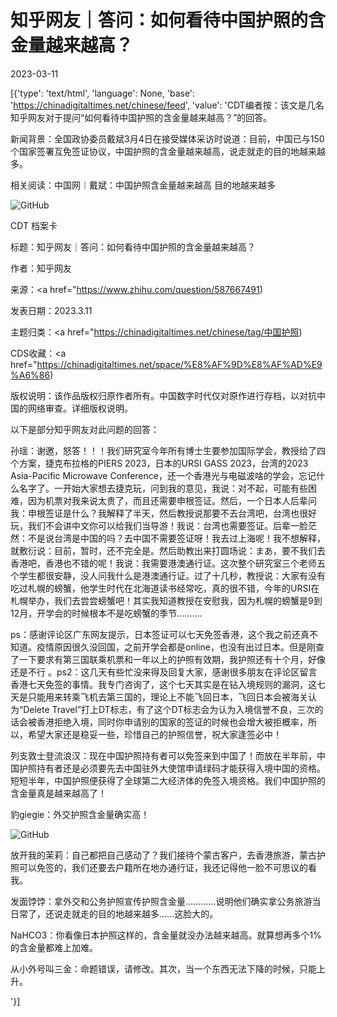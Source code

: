 # 知乎网友｜答问：如何看待中国护照的含金量越来越高？

2023-03-11

[{'type': 'text/html', 'language': None, 'base': 'https://chinadigitaltimes.net/chinese/feed', 'value': 'CDT编者按：该文是几名知乎网友对于提问“如何看待中国护照的含金量越来越高？”的回答。

新闻背景：全国政协委员戴斌3月4日在接受媒体采访时说道：目前，中国已与150个国家签署互免签证协议，中国护照的含金量越来越高，说走就走的目的地越来越多。

相关阅读：中国网｜戴斌：中国护照含金量越来越高 目的地越来越多

![GitHub](https://chinadigitaltimes.net/chinese/files/2023/03/image-1678526708329.png)



CDT 档案卡

标题：知乎网友｜答问：如何看待中国护照的含金量越来越高？

作者：知乎网友

来源：<a href="https://www.zhihu.com/question/587667491)

发表日期：2023.3.11

主题归类：<a href="https://chinadigitaltimes.net/chinese/tag/中国护照)

CDS收藏：<a href="https://chinadigitaltimes.net/space/%E8%AF%9D%E8%AF%AD%E9%A6%86)

版权说明：该作品版权归原作者所有。中国数字时代仅对原作进行存档，以对抗中国的网络审查。详细版权说明。





以下是部分知乎网友对此问题的回答：



孙瑶：谢邀，怒答！！！我们研究室今年所有博士生要参加国际学会，教授给了四个方案，捷克布拉格的PIERS 2023，日本的URSI GASS 2023，台湾的2023 Asia-Pacific Microwave Conference，还一个香港光与电磁波啥的学会，忘记什么名字了。一开始大家想去捷克玩，问到我的意见，我说：对不起，可能有些困难，因为机票对我来说太贵了，而且还需要申根签证。然后，一个日本人后辈问我：申根签证是什么？我解释了半天，然后教授说那要不去台湾吧，台湾也很好玩，我们不会讲中文你可以给我们当导游！我说：台湾也需要签证。后辈一脸茫然：不是说台湾是中国的吗？去中国不需要签证呀！我去过上海呢！我不想解释，就敷衍说：目前，暂时，还不完全是。然后助教出来打圆场说：まあ，要不我们去香港吧，香港也不错的呢！我说：我需要港澳通行证。这次整个研究室三个老师五个学生都很安静，没人问我什么是港澳通行证。过了十几秒，教授说：大家有没有吃过札幌的螃蟹，他学生时代在北海道读书经常吃，真的很不错，今年的URSI在札幌举办，我们去尝尝螃蟹吧！其实我知道教授在安慰我，因为札幌的螃蟹是9到12月，开学会的时候根本不是吃螃蟹的季节……….

ps：感谢评论区广东网友提示，日本签证可以七天免签香港，这个我之前还真不知道。疫情原因很久没回国，之前开学会都是online，也没有出过日本。但是刚查了一下要求有第三国联乘机票和一年以上的护照有效期，我护照还有十个月，好像还是不行 。ps2：这几天有些忙没来得及回复大家，感谢很多朋友在评论区留言香港七天免签的事情。我专门咨询了，这个七天其实是在钻入境规则的漏洞，这七天是只能用来转乘飞机去第三国的，理论上不能飞回日本，飞回日本会被海关认为“Delete Travel”打上DT标志，有了这个DT标志会为认为入境信誉不良，三次的话会被香港拒绝入境，同时你申请别的国家的签证的时候也会增大被拒概率，所以，希望大家还是稳妥一些，珍惜自己的护照信誉，祝大家逢签必中！

列支敦士登流浪汉：现在中国护照持有者可以免签来到中国了！而放在半年前，中国护照持有者还是必须要先去中国驻外大使馆申请绿码才能获得入境中国的资格。短短半年，中国护照便获得了全球第二大经济体的免签入境资格。我们中国护照的含金量真是越来越高了！

豹giegie：外交护照含金量确实高！

![GitHub](https://chinadigitaltimes.net/chinese/files/2023/03/image-1678526159997.png)

放开我的茉莉：自己都把自己感动了？我们接待个蒙古客户，去香港旅游，蒙古护照可以免签的，我们还要去户籍所在地办通行证，我还记得他一脸不可思议的看我。

发面饽饽：拿外交和公务护照宣传护照含金量…………说明他们确实拿公务旅游当日常了，还说走就走的目的地越来越多……这脸大的。

NaHCO3：你看像日本护照这样的，含金量就没办法越来越高。就算想再多个1%的含金量都难上加难。

从小外号叫三金：命题错误，请修改。其次，当一个东西无法下降的时候，只能上升。

'}]